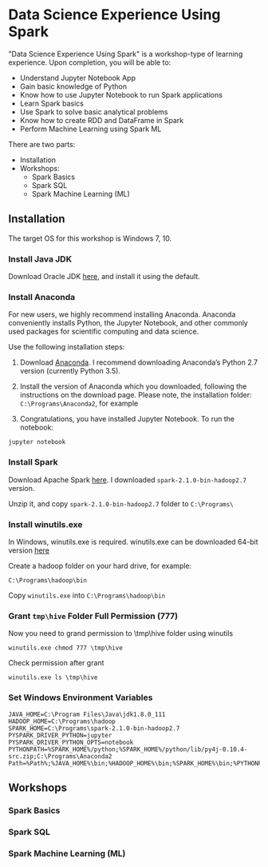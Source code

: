 # Data Science Experience Using Spark

"Data Science Experience Using Spark" is a workshop-type of learning experience. Upon completion, you will be able to:

- Understand Jupyter Notebook App
- Gain basic knowledge of Python
- Know how to use Jupyter Notebook to run Spark applications
- Learn Spark basics
- Use Spark to solve basic analytical problems
- Know how to create RDD and DataFrame in Spark
- Perform Machine Learning using Spark ML

There are two parts:

- Installation
- Workshops:
  * Spark Basics
  * Spark SQL
  * Spark Machine Learning (ML)
  
## Installation

The target OS for this workshop is Windows 7, 10.

### Install Java JDK

Download Oracle JDK [here](http://www.oracle.com/technetwork/java/javase/downloads/index.html), and install it using the default.

### Install Anaconda

For new users, we highly recommend installing Anaconda. Anaconda conveniently installs Python, the Jupyter Notebook, and other commonly used packages for scientific computing and data science.

Use the following installation steps:

  1. Download [Anaconda](https://www.continuum.io/downloads). I recommend downloading Anaconda’s Python 2.7 version (currently Python 3.5).

  2. Install the version of Anaconda which you downloaded, following the instructions on the download page.
  Please note, the installation folder: `C:\Programs\Anaconda2`, for example

  3. Congratulations, you have installed Jupyter Notebook. To run the notebook:
  
  ``` 
  jupyter notebook
  ```

### Install Spark

Download Apache Spark [here](http://spark.apache.org/downloads.html). I downloaded `spark-2.1.0-bin-hadoop2.7` version.

Unzip it, and copy `spark-2.1.0-bin-hadoop2.7` folder to `C:\Programs\`

### Install winutils.exe

In Windows, winutils.exe is required. winutils.exe can be downloaded 64-bit version [here](https://github.com/steveloughran/winutils/raw/master/hadoop-2.6.0/bin/winutils.exe)

Create a hadoop folder on your hard drive, for example:

`C:\Programs\hadoop\bin`

Copy `winutils.exe` into `C:\Programs\hadoop\bin`

### Grant `tmp\hive` Folder Full Permission (777)

Now you need to grand permission to \tmp\hive folder using winutils

`winutils.exe chmod 777 \tmp\hive`

Check permission after grant

`winutils.exe ls \tmp\hive`

### Set Windows Environment Variables

```
JAVA_HOME=C:\Program Files\Java\jdk1.8.0_111
HADOOP_HOME=C:\Programs\hadoop
SPARK_HOME=C:\Programs\spark-2.1.0-bin-hadoop2.7
PYSPARK_DRIVER_PYTHON=jupyter
PYSPARK_DRIVER_PYTHON_OPTS=notebook
PYTHONPATH=%SPARK_HOME%/python;%SPARK_HOME%/python/lib/py4j-0.10.4-src.zip;C:\Programs\Anaconda2
Path=%Path%;%JAVA_HOME%\bin;%HADOOP_HOME%\bin;%SPARK_HOME%\bin;%PYTHONPATH%
```

## Workshops

### Spark Basics

### Spark SQL

### Spark Machine Learning (ML)
